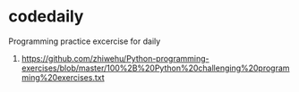 # codedaily
Programming practice excercise for daily 
1. https://github.com/zhiwehu/Python-programming-exercises/blob/master/100%2B%20Python%20challenging%20programming%20exercises.txt

